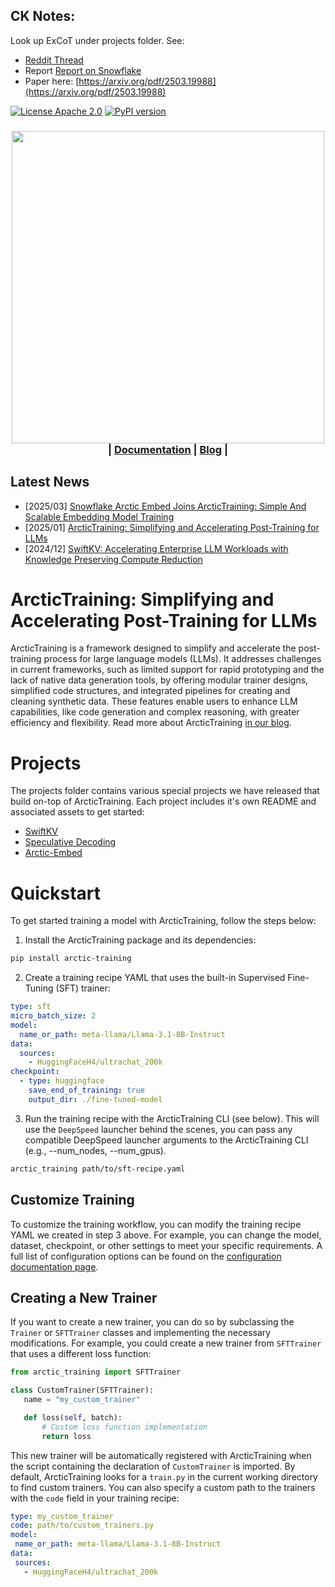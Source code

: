 ## CK Notes:

Look up ExCoT under projects folder. See:
 - [Reddit Thread](https://old.reddit.com/r/machinelearningnews/comments/1jqchkg/snowflake_proposes_excot_a_novel_ai_framework/)
 - Report [Report on Snowflake](https://www.snowflake.com/en/engineering-blog/arctic-text2sql-excot-sql-generation-accuracy/)
 - Paper here: [https://arxiv.org/pdf/2503.19988](https://arxiv.org/pdf/2503.19988)

[![License Apache 2.0](https://badgen.net/badge/license/apache2.0/blue)](https://github.com/snowflakedb/ArcticTraining/blob/main/LICENSE)
[![PyPI version](https://badge.fury.io/py/arctic-training.svg)](https://pypi.org/project/arctic-training/)

<h3 align="center">
  <img src="docs/images/arctic_training_logo.svg" width=500px><br>
  | <a href="https://arctictraining.readthedocs.io/en/latest/"><b>Documentation</b></a> | <a href="https://www.snowflake.com/en/engineering-blog/arctictraining-llm-post-training-framework/"><b>Blog</b></a> |
</h3>

<!--| <a href="#"><b>Discourse</b></a> | -->

## Latest News
* [2025/03] [Snowflake Arctic Embed Joins ArcticTraining: Simple And Scalable Embedding Model Training](https://www.snowflake.com/en/engineering-blog/arctic-embed-joins-arctictraining/)
* [2025/01] [ArcticTraining: Simplifying and Accelerating Post-Training for LLMs](https://www.snowflake.com/en/engineering-blog/arctictraining-llm-post-training-framework/)
* [2024/12] [SwiftKV: Accelerating Enterprise LLM Workloads with Knowledge Preserving Compute Reduction](https://www.snowflake.com/en/engineering-blog/swiftkv-llm-compute-reduction/)

# ArcticTraining: Simplifying and Accelerating Post-Training for LLMs

ArcticTraining is a framework designed to simplify and accelerate the post-training process for large language models (LLMs). It addresses challenges in current frameworks, such as limited support for rapid prototyping and the lack of native data generation tools, by offering modular trainer designs, simplified code structures, and integrated pipelines for creating and cleaning synthetic data. These features enable users to enhance LLM capabilities, like code generation and complex reasoning, with greater efficiency and flexibility. Read more about ArcticTraining [in our blog](https://www.snowflake.com/en/engineering-blog/arctictraining-llm-post-training-framework/).

# Projects

The projects folder contains various special projects we have released that build on-top of ArcticTraining. Each project includes it's own README and associated assets to get started:

* [SwiftKV](projects/swiftkv)
* [Speculative Decoding](projects/mlp_speculator)
* [Arctic-Embed](projects/arctic_embed)

# Quickstart

To get started training a model with ArcticTraining, follow the steps below:

1. Install the ArcticTraining package and its dependencies:

```bash
pip install arctic-training
```

2. Create a training recipe YAML that uses the built-in Supervised Fine-Tuning (SFT) trainer:

```yaml
type: sft
micro_batch_size: 2
model:
  name_or_path: meta-llama/Llama-3.1-8B-Instruct
data:
  sources:
    - HuggingFaceH4/ultrachat_200k
checkpoint:
  - type: huggingface
    save_end_of_training: true
    output_dir: ./fine-tuned-model
```

3. Run the training recipe with the ArcticTraining CLI (see below). This will use the `DeepSpeed` launcher behind the scenes, you can pass any compatible DeepSpeed launcher arguments to the ArcticTraining CLI (e.g., --num_nodes, --num_gpus).

```bash
arctic_training path/to/sft-recipe.yaml
```

## Customize Training

To customize the training workflow, you can modify the training recipe YAML we
created in step 3 above. For example, you can change the model, dataset,
checkpoint, or other settings to meet your specific requirements. A full list of
configuration options can be found on the [configuration documentation
page](https://arctictraining.readthedocs.io/en/latest/config.html).

## Creating a New Trainer

If you want to create a new trainer, you can do so by subclassing the
``Trainer`` or ``SFTTrainer`` classes and implementing the necessary
modifications. For example, you could create a new trainer from ``SFTTrainer``
that uses a different loss function:

```python
from arctic_training import SFTTrainer

class CustomTrainer(SFTTrainer):
   name = "my_custom_trainer"

   def loss(self, batch):
       # Custom loss function implementation
       return loss
```

This new trainer will be automatically registered with ArcticTraining when the
script containing the declaration of ``CustomTrainer`` is imported.  By default,
ArcticTraining looks for a ``train.py`` in the current working directory to find
custom trainers. You can also specify a custom path to the trainers with the
``code`` field in your training recipe:

```yaml
type: my_custom_trainer
code: path/to/custom_trainers.py
model:
 name_or_path: meta-llama/Llama-3.1-8B-Instruct
data:
 sources:
   - HuggingFaceH4/ultrachat_200k
```
